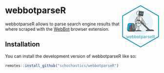 
<!-- README.md is generated from README.Rmd. Please edit that file -->

# webbotparseR <img src="man/figures/logo.png" align="right" height="139" />

<!-- badges: start -->
<!-- badges: end -->

webbotparseR allows to parse search engine results that where scraped
with the [WebBot](https://github.com/gesiscss/WebBot) browser extension.

## Installation

You can install the development version of webbotparseR like so:

``` r
remotes::install_github("schochastics/webbotparseR")
```
